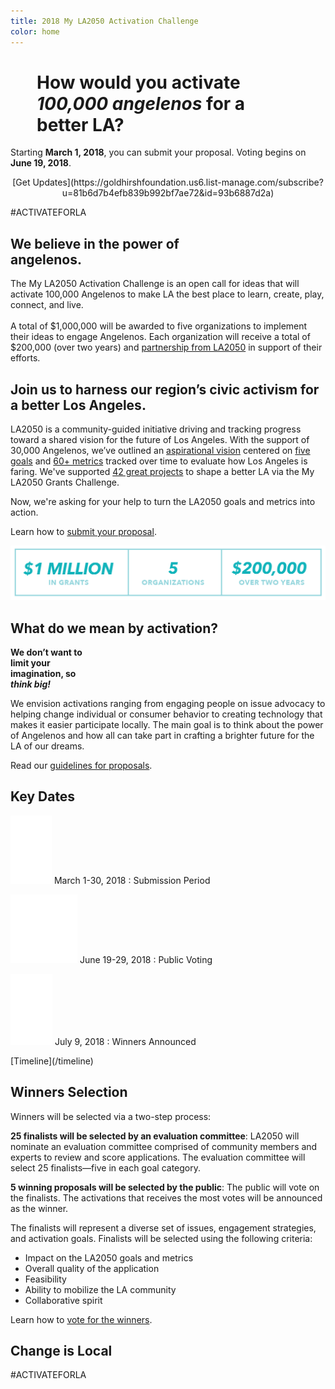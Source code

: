 ```yaml
---
title: 2018 My LA2050 Activation Challenge
color: home
---
```


<h1>
  <span style="display: block; max-width: 15em; margin-left: auto; margin-right: auto;">
    <span class="avoid-break">How would</span>
    <span class="avoid-break">you activate</span>
    <em>100,000 angelenos</em>
    <span class="avoid-break">
      for a <span class="avoid-break">better LA?</span>
    </span>
  </span>
</h1>

<!--
<div class="action" markdown="1">
* [What is LA2050?](/about)
* [Get updates about the challenge](https://goldhirshfoundation.us6.list-manage.com/subscribe?u=81b6d7b4efb839b992bf7ae72&id=93b6887d2a)
</div>
<div class="action" markdown="1">
* [Learn about LA2050](/about)
* [Get Updates](https://goldhirshfoundation.us6.list-manage.com/subscribe?u=81b6d7b4efb839b992bf7ae72&id=93b6887d2a)
</div>
-->
<div class="action">
<p>Starting <strong>March 1, 2018</strong>, you can submit your proposal. Voting begins on  <span style="display: inline-block"><strong>June 19, 2018</strong>.</span></p>
<p style="max-width: none; text-align: center;" markdown="1">
[Get Updates](https://goldhirshfoundation.us6.list-manage.com/subscribe?u=81b6d7b4efb839b992bf7ae72&id=93b6887d2a)
</p>
</div>


<p class="activate-tag">#ACTIVATEFORLA</p>

<h2 class="fancy"><span style="display: block; max-width: 14em"><strong>We&nbsp;believe&nbsp;in the&nbsp;power&nbsp;of angelenos.</strong></span></h2>

The My LA2050 Activation Challenge is an open call for ideas that will activate 100,000 Angelenos to make LA the best place to learn, create, play, connect, and live.<br /><br />A total of $1,000,000 will be awarded to five organizations to implement their ideas to engage Angelenos. Each organization will receive a total of $200,000 (over two years) and [partnership from LA2050](/about/#la2050-partnership) in support of their efforts.


<!--
<h2 class="fancy"><em>1,000,000. 5&nbsp;winners.<br /> Two&nbsp;years to&nbsp;Shape&nbsp;LA.</em></h2>

<img src="/assets/images/numbers.png" alt="$1 million in grants. 5 organizations. $200,000 over two years" />
-->

## Join us to harness our region’s civic activism for a better Los Angeles.

LA2050 is a community-guided initiative driving and tracking progress toward a shared vision for the future of Los Angeles. With the support of 30,000 Angelenos, we’ve outlined an [aspirational vision](https://la2050.s3-us-west-1.amazonaws.com/reports/1/pdfs/vision_for_a_successful_los_angeles.pdf?1441226432) centered on [five goals](https://la2050.org/goals) and [60+ metrics](https://www.la2050.org/metrics) tracked over time to evaluate how Los Angeles is faring. We've supported [](https://www.la2050.org/grantees) [42 great project](https://www.la2050.org/grantees)[s](https://www.la2050.org/grantees) to shape a better LA via the My LA2050 Grants Challenge. 

Now, we're asking for your help to turn the LA2050 goals and metrics into action.

Learn how to [submit your proposal](/submit).

![$1 million in grants. 5 organizations. $200,000 over two years](/assets/images/numbers.png)

<!--
<h3>$1 million in&nbsp;grants.<br />5&nbsp;organizations.<br />$200,000 over two&nbsp;years</h3> 
-->


<!--
Starting March 1, 2018, you can [submit your proposal](/submit) to activate Angelenos around an important issue in the region.
-->


<!--
<p class="action" markdown="1">
[Read the FAQs](/faqs)
</p>
-->

<section class="in-depth"><div markdown="1">

## What do we mean by activation?

<strong>
  <span style="">
    <span style="max-width: 9em; display: block;">We don’t want to limit your imagination, so <em>think big!</em></span>
  </span>
</strong>

We envision activations ranging from engaging people on issue advocacy to helping change individual or consumer behavior to creating technology that makes it easier participate locally. The main goal is to think about the power of Angelenos and how all can take part in crafting a brighter future for the LA of our dreams.

Read our [guidelines for proposals](/submit/#guidelines).

</div></section>

<!--
<section class="key-dates" markdown="1">

### Submission Period

![](/assets/images/icons/submission.png)

March 1-3O, 2018

### Public Voting

![](/assets/images/icons/voting.png)

June 19-29, 2018

### Winners Announced

![](/assets/images/icons/winners.png)

July 9, 2018

</section>
-->

<section class="timeline has-icons" markdown="1" id="dates"><div markdown="1">

## Key Dates

![](/assets/images/icons/submission.svg) March 1-30, 2018
: Submission Period

![](/assets/images/icons/voting.svg) June 19-29, 2018
: Public Voting

![](/assets/images/icons/winners.svg) July 9, 2018
: Winners Announced


<p class="action" markdown="1">
[Timeline](/timeline)
</p>

</div></section>


## Winners Selection

Winners will be selected via a two-step process:

**25 finalists will be selected by an evaluation committee**: LA2050 will nominate an evaluation committee comprised of community members and experts to review and score applications. The evaluation committee will select 25 finalists—five in each goal category.

**5 winning proposals will be selected by the public**: The public will vote on the finalists. The activations that receives the most votes will be announced as the winner.

The finalists will represent a diverse set of issues, engagement strategies, and activation goals. Finalists will be selected using the following criteria:

* Impact on the LA2050 goals and metrics
* Overall quality of the application
* Feasibility
* Ability to mobilize the LA community
* Collaborative spirit

Learn how to [vote for the winners](/vote).



<section class="lime styled"><div markdown="1">

# Change is <b>L</b>oc<b>a</b>l

<p class="activate-tag">#ACTIVATEFORLA</p>

</div></section>

<!--
If you have questions not answered in the [FAQs](/faqs), please contact us at [connect@la2050.org](mailto:connect@la2050.org).

<p class="action" markdown="1">
[Message Us](mailto:connect@la2050.org)
</p>
-->

